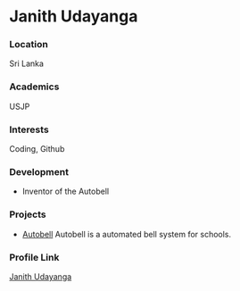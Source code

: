 # Janith Udayanga

### Location

Sri Lanka

### Academics

USJP

### Interests

Coding, Github

### Development

- Inventor of the Autobell

### Projects

- [Autobell](https://github.com/Janith96/Autobell) Autobell is a automated bell system for schools.

### Profile Link

[Janith Udayanga](https://github.com/Janith96)
